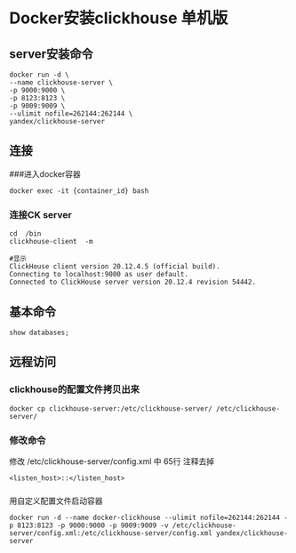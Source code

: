 # Docker安装clickhouse 单机版

## server安装命令

	docker run -d \
	--name clickhouse-server \
	-p 9000:9000 \
	-p 8123:8123 \
	-p 9009:9009 \
	--ulimit nofile=262144:262144 \
	yandex/clickhouse-server


## 连接

###进入docker容器

	docker exec -it {container_id} bash


### 连接CK server

	cd	/bin
 	clickhouse-client  -m

	#显示
	ClickHouse client version 20.12.4.5 (official build).
	Connecting to localhost:9000 as user default.
	Connected to ClickHouse server version 20.12.4 revision 54442.



## 基本命令
	
	show databases;
	

## 远程访问

### clickhouse的配置文件拷贝出来

	docker cp clickhouse-server:/etc/clickhouse-server/ /etc/clickhouse-server/

### 修改命令

修改 /etc/clickhouse-server/config.xml 中 65行 注释去掉

	<listen_host>::</listen_host>

###
用自定义配置文件启动容器

	docker run -d --name docker-clickhouse --ulimit nofile=262144:262144 -p 8123:8123 -p 9000:9000 -p 9009:9009 -v /etc/clickhouse-server/config.xml:/etc/clickhouse-server/config.xml yandex/clickhouse-server
